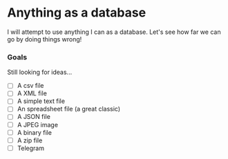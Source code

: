 # Anything as a database

I will attempt to use anything I can as a database. Let's see how far we can go by doing things wrong!

### Goals

Still looking for ideas...

- [ ] A csv file
- [ ] A XML file
- [ ] A simple text file
- [ ] An spreadsheet file (a great classic)
- [ ] A JSON file
- [ ] A JPEG image
- [ ] A binary file
- [ ] A zip file
- [ ] Telegram
